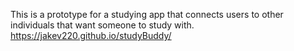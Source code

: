 This is a prototype for a studying app that connects users to other individuals that want someone to study with.
https://jakev220.github.io/studyBuddy/
